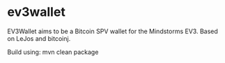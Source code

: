 ev3wallet
=========

EV3Wallet aims to be a Bitcoin SPV wallet for the Mindstorms EV3. Based on LeJos and bitcoinj. 

Build using:
mvn clean package
